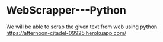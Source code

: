 # WebScrapper---Python
We will be able to scrap the given text from web using python
https://afternoon-citadel-09925.herokuapp.com/
